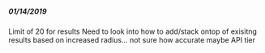 ##### 01/14/2019
Limit of 20 for results
Need to look into how to add/stack ontop of exisitng results based on increased radius... not sure how accurate maybe API tier